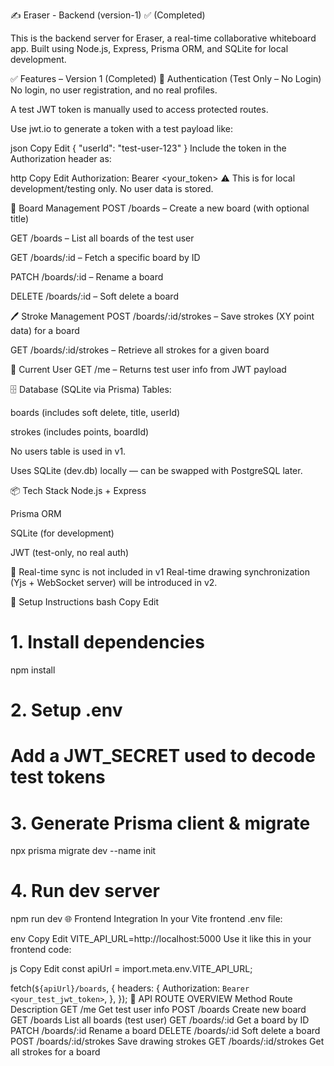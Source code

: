 ✍️ Eraser - Backend (version-1) 
✅ (Completed)


This is the backend server for Eraser, a real-time collaborative whiteboard app.
Built using Node.js, Express, Prisma ORM, and SQLite for local development.

✅ Features – Version 1 (Completed)
🔐 Authentication (Test Only – No Login)
No login, no user registration, and no real profiles.

A test JWT token is manually used to access protected routes.

Use jwt.io to generate a token with a test payload like:

json
Copy
Edit
{
  "userId": "test-user-123"
}
Include the token in the Authorization header as:

http
Copy
Edit
Authorization: Bearer <your_token>
⚠️ This is for local development/testing only. No user data is stored.

🧩 Board Management
POST /boards – Create a new board (with optional title)

GET /boards – List all boards of the test user

GET /boards/:id – Fetch a specific board by ID

PATCH /boards/:id – Rename a board

DELETE /boards/:id – Soft delete a board

🖊️ Stroke Management
POST /boards/:id/strokes – Save strokes (XY point data) for a board

GET /boards/:id/strokes – Retrieve all strokes for a given board

🙋 Current User
GET /me – Returns test user info from JWT payload

🗄️ Database (SQLite via Prisma)
Tables:

boards (includes soft delete, title, userId)

strokes (includes points, boardId)

No users table is used in v1.

Uses SQLite (dev.db) locally — can be swapped with PostgreSQL later.

📦 Tech Stack
Node.js + Express

Prisma ORM

SQLite (for development)

JWT (test-only, no real auth)

🚧 Real-time sync is not included in v1
Real-time drawing synchronization (Yjs + WebSocket server) will be introduced in v2.

🧪 Setup Instructions
bash
Copy
Edit
# 1. Install dependencies
npm install

# 2. Setup .env
#    Add a JWT_SECRET used to decode test tokens

# 3. Generate Prisma client & migrate
npx prisma migrate dev --name init

# 4. Run dev server
npm run dev
🌐 Frontend Integration
In your Vite frontend .env file:

env
Copy
Edit
VITE_API_URL=http://localhost:5000
Use it like this in your frontend code:

js
Copy
Edit
const apiUrl = import.meta.env.VITE_API_URL;

fetch(`${apiUrl}/boards`, {
  headers: {
    Authorization: `Bearer <your_test_jwt_token>`,
  },
});
📘 API ROUTE OVERVIEW
Method	Route	Description
GET	/me	Get test user info
POST	/boards	Create new board
GET	/boards	List all boards (test user)
GET	/boards/:id	Get a board by ID
PATCH	/boards/:id	Rename a board
DELETE	/boards/:id	Soft delete a board
POST	/boards/:id/strokes	Save drawing strokes
GET	/boards/:id/strokes	Get all strokes for a board
